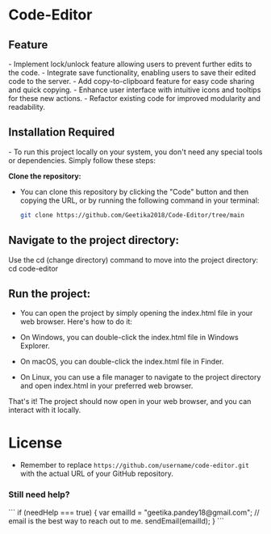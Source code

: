 # Code-Editor

<h2>Feature</h2>
- Implement lock/unlock feature allowing users to prevent further edits to the code.
- Integrate save functionality, enabling users to save their edited code to the server.
- Add copy-to-clipboard feature for easy code sharing and quick copying.
- Enhance user interface with intuitive icons and tooltips for these new actions.
- Refactor existing code for improved modularity and readability.

<h2>Installation Required</h2>
- To run this project locally on your system, you don't need any special tools or dependencies. Simply follow these steps:

 **Clone the repository:**
   - You can clone this repository by clicking the "Code" button and then copying the URL, or by running the following command in your terminal:
     ```bash
     git clone https://github.com/Geetika2018/Code-Editor/tree/main

<h2>Navigate to the project directory:</h2>

Use the cd (change directory) command to move into the project directory:
     cd code-editor
     
<h2>Run the project:</h2>

- You can open the project by simply opening the index.html file in your web browser. Here's how to do it:

- On Windows, you can double-click the index.html file in Windows Explorer.
- On macOS, you can double-click the index.html file in Finder.
- On Linux, you can use a file manager to navigate to the project directory and open index.html in your preferred web browser.

 That's it! The project should now open in your web browser, and you can interact with it locally.

<h1>License</h1>

 - Remember to replace `https://github.com/username/code-editor.git` with the actual URL of your GitHub repository.

<h3>Still need help?</h3>
```
  if (needHelp === true) {
     var emailId = "geetika.pandey18@gmail.com";
     // email is the best way to reach out to me.
     sendEmail(emailId);
  }
```
